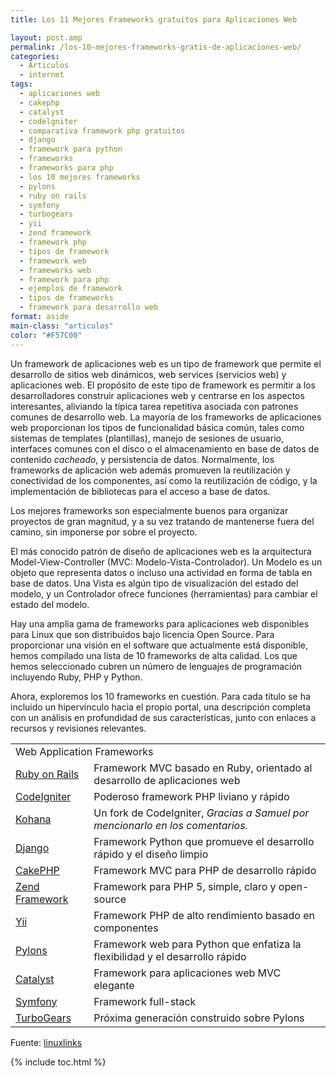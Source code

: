 ```yaml
---
title: Los 11 Mejores Frameworks gratuitos para Aplicaciones Web

layout: post.amp
permalink: /los-10-mejores-frameworks-gratis-de-aplicaciones-web/
categories:
  - Articulos
  - internet
tags:
  - aplicaciones web
  - cakephp
  - catalyst
  - codelgniter
  - comparativa framework php gratuitos
  - django
  - framework para python
  - frameworks
  - frameworks para php
  - los 10 mejores frameworks
  - pylons
  - ruby on rails
  - symfony
  - turbogears
  - yii
  - zend framework
  - framework php
  - tipos de framework
  - framework web
  - frameworks web
  - framework para php
  - ejemplos de framework
  - tipos de frameworks
  - framework para desarrollo web
format: aside
main-class: "articulos"
color: "#F57C00"
---
```

Un framework de aplicaciones web es un tipo de framework que permite el desarrollo de sitios web dinámicos, web services (servicios web) y aplicaciones web. El propósito de este tipo de framework es permitir a los desarrolladores construir aplicaciones web y centrarse en los aspectos interesantes, aliviando la típica tarea repetitiva asociada con patrones comunes de desarrollo web. La mayoría de los frameworks de aplicaciones web proporcionan los tipos de funcionalidad básica común, tales como sistemas de templates (plantillas), manejo de sesiones de usuario, interfaces comunes con el disco o el almacenamiento en base de datos de contenido *cacheado*, y persistencia de datos. Normalmente, los frameworks de aplicación web además promueven la reutilización y conectividad de los componentes, así como la reutilización de código, y la implementación de bibliotecas para el acceso a base de datos.

Los mejores frameworks son especialmente buenos para organizar proyectos de gran magnitud, y a su vez tratando de mantenerse fuera del camino, sin imponerse por sobre el proyecto.

El más conocido patrón de diseño de aplicaciones web es la arquitectura Model-View-Controller (MVC: Modelo-Vista-Controlador). Un Modelo es un objeto que representa datos o incluso una actividad en forma de tabla en base de datos. Una Vista es algún tipo de visualización del estado del modelo, y un Controlador ofrece funciones (herramientas) para cambiar el estado del modelo.

Hay una amplia gama de frameworks para aplicaciones web disponibles para Linux que son distribuidos bajo licencia Open Source. Para proporcionar una visión en el software que actualmente está disponible, hemos compilado una lista de 10 frameworks de alta calidad. Los que hemos seleccionado cubren un número de lenguajes de programación incluyendo Ruby, PHP y Python.

Ahora, exploremos los 10 frameworks en cuestión. Para cada título se ha incluido un hipervínculo hacia el propio portal, una descripción completa con un análisis en profundidad de sus características, junto con enlaces a recursos y revisiones relevantes.


<!--ad-->
<table class="aligncenter" border="0" cellspacing="0" cellpadding="5">
<tr>
<td rowspan="1" colspan="2">
      Web Application Frameworks
    </td>
</tr>
<tr>
<td>
<a href="http://www.linuxlinks.com/article/20120525000539219/RubyonRails.html">Ruby on Rails</a>
</td>
<td>
      Framework MVC basado en Ruby, orientado al desarrollo de aplicaciones web
    </td>
</tr>
<tr>
<td>
<a href="http://www.linuxlinks.com/article/20120525000531497/CodeIgniter.html">CodeIgniter</a>
</td>
<td>
      Poderoso framework PHP liviano y rápido
    </td>
</tr>
<tr>
<td>
<a href="http://kohanaframework.org/">Kohana</a>
</td>
<td>
      Un fork de CodeIgniter, <em>Gracias a Samuel por mencionarlo en los comentarios.</em>
</td>
</tr>
<tr>
<td>
<a href="http://www.linuxlinks.com/article/20120525000545879/Django.html">Django</a>
</td>
<td>
      Framework Python que promueve el desarrollo rápido y el diseño limpio
    </td>
</tr>
<tr>
<td>
<a href="http://www.linuxlinks.com/article/20120525000252509/CakePHP.html">CakePHP</a>
</td>
<td>
      Framework MVC para PHP de desarrollo rápido
    </td>
</tr>
<tr>
<td>
<a href="http://www.linuxlinks.com/article/20120525000536311/ZendFramework.html">Zend Framework</a>
</td>
<td>
      Framework para PHP 5, simple, claro y open-source
    </td>
</tr>
<tr>
<td>
<a href="http://www.linuxlinks.com/article/2012052500054269/Yii.html">Yii</a>
</td>
<td>
      Framework PHP de alto rendimiento basado en componentes
    </td>
</tr>
<tr>
<td>
<a href="http://www.linuxlinks.com/article/2012052500055227/Pylons.html">Pylons</a>
</td>
<td>
      Framework web para Python que enfatiza la flexibilidad y el desarrollo rápido
    </td>
</tr>
<tr>
<td>
<a href="http://www.linuxlinks.com/article/20120525000602635/Catalyst.html">Catalyst</a>
</td>
<td>
      Framework para aplicaciones web MVC elegante
    </td>
</tr>
<tr>
<td>
<a href="http://www.linuxlinks.com/article/20120525000534344/Symfony.html">Symfony</a>
</td>
<td>
      Framework full-stack
    </td>
</tr>
<tr>
<td>
<a href="http://www.linuxlinks.com/article/20120525000548217/TurboGears.html">TurboGears</a>
</td>
<td>
      Próxima generación construido sobre Pylons
    </td>
</tr>
</table>

Fuente: <a href="http://www.linuxlinks.com/article/20120525000054705/ApplicationFrameworks.html" target="_blank">linuxlinks</a>



{% include toc.html %}

